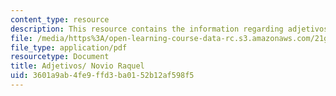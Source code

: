 ```yaml
---
content_type: resource
description: This resource contains the information regarding adjetivos/ novio raquel.
file: /media/https%3A/open-learning-course-data-rc.s3.amazonaws.com/21g-701-spanish-i-fall-2003/3601a9ab4fe9ffd3ba0152b12af598f5_MIT21G_701F03_10adjet.pdf
file_type: application/pdf
resourcetype: Document
title: Adjetivos/ Novio Raquel
uid: 3601a9ab-4fe9-ffd3-ba01-52b12af598f5
---
```


